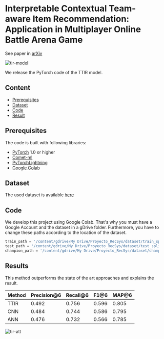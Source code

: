 # Interpretable Contextual Team-aware Item Recommendation: Application in Multiplayer Online Battle Arena Game

See paper in [arXiv]()

![tir-model](https://github.com/ojedaf/IC-TIR-Lol/blob/master/images/model-1.png)

We release the PyTorch code of the TTIR model.

## Content

- [Prerequisites](#prerequisites)
- [Dataset](#dataset)
- [Code](#code)
- [Result](#testing)

## Prerequisites

The code is built with following libraries:

- [PyTorch](https://pytorch.org/) 1.0 or higher
- [Comet-ml](https://www.comet.ml/site/)
- [PyTorchLightning](https://github.com/PyTorchLightning/pytorch-lightning)
- [Google Colab](https://colab.research.google.com/)

## Dataset

The used dataset is available [here](https://drive.google.com/drive/folders/1lsCjmVrOA0stNiUguGWKN46fEqzzsXPH?usp=sharing)

## Code

We develop this project using Google Colab. That's why you must have a Google Account and the dataset in a gDrive folder. Furthermore, you have to change these paths according to the location of the dataset. 

```python
train_path = '/content/gdrive/My Drive/Proyecto_RecSys/dataset/train_splits.pkl'
test_path = '/content/gdrive/My Drive/Proyecto_RecSys/dataset/test_splits.pkl'
champion_path = '/content/gdrive/My Drive/Proyecto_RecSys/dataset/champion_types.pkl'
```

## Results

This method outperforms the state of the art approaches and explains the result. 

Method | Precision@6 | Recall@6 | F1@6 | MAP@6 |
--- | --- | --- | --- |--- |
TTIR | 0.492 | 0.756 | 0.596 | 0.805 |
CNN | 0.484 | 0.744 | 0.586 | 0.795 | 
ANN | 0.476 | 0.732 | 0.566 | 0.785 |

![tir-att](https://github.com/ojedaf/IC-TIR-Lol/blob/master/images/attn-1.png)

